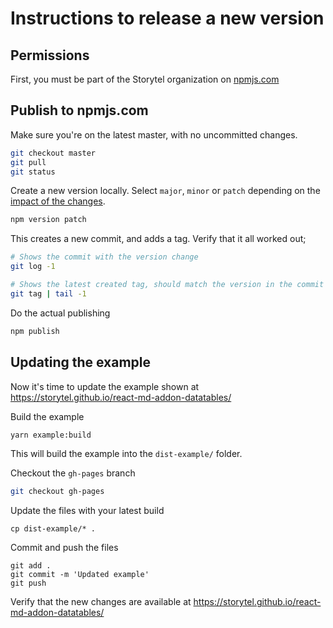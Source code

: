# Instructions to release a new version

## Permissions
First, you must be part of the Storytel organization on [npmjs.com](https://npmjs.com)

## Publish to npmjs.com
Make sure you're on the latest master, with no uncommitted changes.

```bash
git checkout master
git pull
git status
```

Create a new version locally. Select `major`, `minor` or `patch`
depending on the [impact of the changes](https://semver.org/).

```bash
npm version patch
```

This creates a new commit, and adds a tag. Verify that it all worked out;

```bash
# Shows the commit with the version change
git log -1

# Shows the latest created tag, should match the version in the commit above
git tag | tail -1
```

Do the actual publishing

```bash
npm publish
```

## Updating the example

Now it's time to update the example shown at https://storytel.github.io/react-md-addon-datatables/

Build the example

```bash
yarn example:build
```

This will build the example into the `dist-example/` folder.

Checkout the `gh-pages` branch

```bash
git checkout gh-pages
```

Update the files with your latest build
```
cp dist-example/* .
```

Commit and push the files

```
git add .
git commit -m 'Updated example'
git push
```

Verify that the new changes are available at https://storytel.github.io/react-md-addon-datatables/
